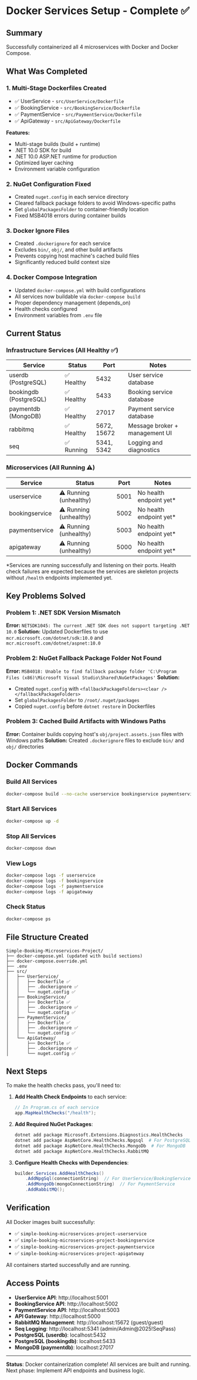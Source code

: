 # Docker Services Setup - Complete ✅

## Summary

Successfully containerized all 4 microservices with Docker and Docker Compose.

## What Was Completed

### 1. **Multi-Stage Dockerfiles Created**
   - ✅ UserService - `src/UserService/Dockerfile`
   - ✅ BookingService - `src/BookingService/Dockerfile`
   - ✅ PaymentService - `src/PaymentService/Dockerfile`
   - ✅ ApiGateway - `src/ApiGateway/Dockerfile`

   **Features:**
   - Multi-stage builds (build + runtime)
   - .NET 10.0 SDK for build
   - .NET 10.0 ASP.NET runtime for production
   - Optimized layer caching
   - Environment variable configuration

### 2. **NuGet Configuration Fixed**
   - Created `nuget.config` in each service directory
   - Cleared fallback package folders to avoid Windows-specific paths
   - Set `globalPackagesFolder` to container-friendly location
   - Fixed MSB4018 errors during container builds

### 3. **Docker Ignore Files**
   - Created `.dockerignore` for each service
   - Excludes `bin/`, `obj/`, and other build artifacts
   - Prevents copying host machine's cached build files
   - Significantly reduced build context size

### 4. **Docker Compose Integration**
   - Updated `docker-compose.yml` with build configurations
   - All services now buildable via `docker-compose build`
   - Proper dependency management (depends_on)
   - Health checks configured
   - Environment variables from `.env` file

## Current Status

### Infrastructure Services (All Healthy ✅)
| Service | Status | Port | Notes |
|---------|--------|------|-------|
| userdb (PostgreSQL) | ✅ Healthy | 5432 | User service database |
| bookingdb (PostgreSQL) | ✅ Healthy | 5433 | Booking service database |
| paymentdb (MongoDB) | ✅ Healthy | 27017 | Payment service database |
| rabbitmq | ✅ Healthy | 5672, 15672 | Message broker + management UI |
| seq | ✅ Running | 5341, 5342 | Logging and diagnostics |

### Microservices (All Running ⚠️)
| Service | Status | Port | Notes |
|---------|--------|------|-------|
| userservice | ⚠️ Running (unhealthy) | 5001 | No health endpoint yet* |
| bookingservice | ⚠️ Running (unhealthy) | 5002 | No health endpoint yet* |
| paymentservice | ⚠️ Running (unhealthy) | 5003 | No health endpoint yet* |
| apigateway | ⚠️ Running (unhealthy) | 5000 | No health endpoint yet* |

*Services are running successfully and listening on their ports. Health check failures are expected because the services are skeleton projects without `/health` endpoints implemented yet.

## Key Problems Solved

### Problem 1: .NET SDK Version Mismatch
**Error:** `NETSDK1045: The current .NET SDK does not support targeting .NET 10.0`
**Solution:** Updated Dockerfiles to use `mcr.microsoft.com/dotnet/sdk:10.0` and `mcr.microsoft.com/dotnet/aspnet:10.0`

### Problem 2: NuGet Fallback Package Folder Not Found
**Error:** `MSB4018: Unable to find fallback package folder 'C:\Program Files (x86)\Microsoft Visual Studio\Shared\NuGetPackages'`
**Solution:** 
- Created `nuget.config` with `<fallbackPackageFolders><clear /></fallbackPackageFolders>`
- Set `globalPackagesFolder` to `/root/.nuget/packages`
- Copied `nuget.config` before `dotnet restore` in Dockerfiles

### Problem 3: Cached Build Artifacts with Windows Paths
**Error:** Container builds copying host's `obj/project.assets.json` files with Windows paths
**Solution:** Created `.dockerignore` files to exclude `bin/` and `obj/` directories

## Docker Commands

### Build All Services
```bash
docker-compose build --no-cache userservice bookingservice paymentservice apigateway
```

### Start All Services
```bash
docker-compose up -d
```

### Stop All Services
```bash
docker-compose down
```

### View Logs
```bash
docker-compose logs -f userservice
docker-compose logs -f bookingservice
docker-compose logs -f paymentservice
docker-compose logs -f apigateway
```

### Check Status
```bash
docker-compose ps
```

## File Structure Created

```
Simple-Booking-Microservices-Project/
├── docker-compose.yml (updated with build sections)
├── docker-compose.override.yml
├── .env
├── src/
│   ├── UserService/
│   │   ├── Dockerfile ✅
│   │   ├── .dockerignore ✅
│   │   └── nuget.config ✅
│   ├── BookingService/
│   │   ├── Dockerfile ✅
│   │   ├── .dockerignore ✅
│   │   └── nuget.config ✅
│   ├── PaymentService/
│   │   ├── Dockerfile ✅
│   │   ├── .dockerignore ✅
│   │   └── nuget.config ✅
│   └── ApiGateway/
│       ├── Dockerfile ✅
│       ├── .dockerignore ✅
│       └── nuget.config ✅
```

## Next Steps

To make the health checks pass, you'll need to:

1. **Add Health Check Endpoints** to each service:
   ```csharp
   // In Program.cs of each service
   app.MapHealthChecks("/health");
   ```

2. **Add Required NuGet Packages**:
   ```bash
   dotnet add package Microsoft.Extensions.Diagnostics.HealthChecks
   dotnet add package AspNetCore.HealthChecks.Npgsql  # For PostgreSQL
   dotnet add package AspNetCore.HealthChecks.MongoDb  # For MongoDB
   dotnet add package AspNetCore.HealthChecks.RabbitMQ
   ```

3. **Configure Health Checks with Dependencies**:
   ```csharp
   builder.Services.AddHealthChecks()
       .AddNpgSql(connectionString)  // For UserService/BookingService
       .AddMongoDb(mongoConnectionString)  // For PaymentService
       .AddRabbitMQ();
   ```

## Verification

All Docker images built successfully:
- ✅ `simple-booking-microservices-project-userservice`
- ✅ `simple-booking-microservices-project-bookingservice`
- ✅ `simple-booking-microservices-project-paymentservice`
- ✅ `simple-booking-microservices-project-apigateway`

All containers started successfully and are running.

## Access Points

- **UserService API**: http://localhost:5001
- **BookingService API**: http://localhost:5002
- **PaymentService API**: http://localhost:5003
- **API Gateway**: http://localhost:5000
- **RabbitMQ Management**: http://localhost:15672 (guest/guest)
- **Seq Logging**: http://localhost:5341 (admin/Admin@2025!SeqPass)
- **PostgreSQL (userdb)**: localhost:5432
- **PostgreSQL (bookingdb)**: localhost:5433
- **MongoDB (paymentdb)**: localhost:27017

---

**Status**: Docker containerization complete! All services are built and running. Next phase: Implement API endpoints and business logic.
